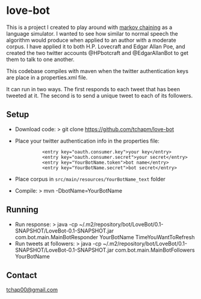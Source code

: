 love-bot
========

This is a project I created to play around with [markov chaining](https://en.wikipedia.org/wiki/Markov_chain) as a language simulator. I wanted to see how similar to normal speech the algorithm would produce when applied to an author with a moderate corpus. I have applied it to both H.P. Lovecraft and Edgar Allan Poe, and created the two twitter accounts @HPbotcraft and @EdgarAllanBot to get them to talk to one another.

This codebase compiles with maven when the twitter authentication keys are place in a properties.xml file. 

It can run in two ways. The first responds to each tweet that has been tweeted at it. The second is to send a unique tweet to each of its followers.

Setup
-----

* Download code: > git clone https://github.com/tchapm/love-bot
* Place your twitter authentication info in the properties file:

				<entry key="oauth.consumer.key">your key</entry>
				<entry key="oauth.consumer.secret">your secret</entry>
				<entry key="YourBotName.token">bot name</entry>
				<entry key="YourBotName.secret">bot secret</entry>

* Place corpus in `src/main/resources/YourBotName_text` folder
* Compile: > mvn -DbotName=YourBotName

Running
-------
* Run response: > java -cp ~/.m2/repository/bot/LoveBot/0.1-SNAPSHOT/LoveBot-0.1-SNAPSHOT.jar com.bot.main.MainBotResponder YourBotName TimeYouWantToRefresh
* Run tweets at followers: > java -cp ~/.m2/repository/bot/LoveBot/0.1-SNAPSHOT/LoveBot-0.1-SNAPSHOT.jar com.bot.main.MainBotFollowers YourBotName

Contact
-------
tchap00@gmail.com